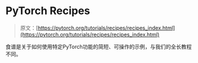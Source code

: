 # PyTorch Recipes

> 原文：[https://pytorch.org/tutorials/recipes/recipes_index.html](https://pytorch.org/tutorials/recipes/recipes_index.html)

食谱是关于如何使用特定PyTorch功能的简短、可操作的示例，与我们的全长教程不同。
